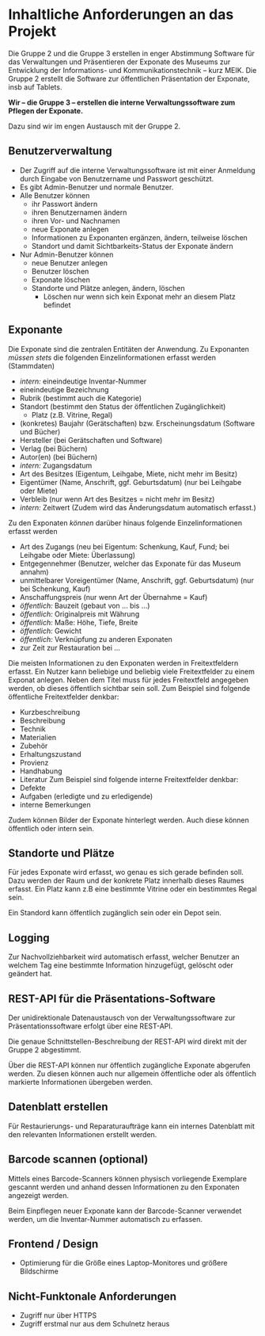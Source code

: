 # Inhaltliche Anforderungen an das Projekt

Die Gruppe 2 und die Gruppe 3 erstellen in enger Abstimmung Software für das Verwaltungen und Präsentieren der Exponate des Museums zur Entwicklung der Informations- und Kommunikationstechnik – kurz MEIK.
Die Gruppe 2 erstellt die Software zur öffentlichen Präsentation der Exponate, insb auf Tablets.

**Wir – die Gruppe 3 – erstellen die interne Verwaltungssoftware zum Pflegen der Exponate.**

Dazu sind wir im engen Austausch mit der Gruppe 2.

## Benutzerverwaltung

- Der Zugriff auf die interne Verwaltungssoftware ist mit einer Anmeldung durch Eingabe von Benutzername und Passwort geschützt.
- Es gibt Admin-Benutzer und normale Benutzer.
- Alle Benutzer können
  - ihr Passwort ändern
  - ihren Benutzernamen ändern
  - ihren Vor- und Nachnamen
  - neue Exponate anlegen
  - Informationen zu Exponanten ergänzen, ändern, teilweise löschen
  - Standort und damit Sichtbarkeits-Status der Exponate ändern
- Nur Admin-Benutzer können
  - neue Benutzer anlegen
  - Benutzer löschen
  - Exponate löschen
  - Standorte und Plätze anlegen, ändern, löschen
    - Löschen nur wenn sich kein Exponat mehr an diesem Platz befindet

## Exponante

Die Exponate sind die zentralen Entitäten der Anwendung.
Zu Exponanten _müssen stets_ die folgenden Einzelinformationen erfasst werden (Stammdaten)
- _intern:_ eineindeutige Inventar-Nummer
- eineindeutige Bezeichnung
- Rubrik (bestimmt auch die Kategorie)
- Standort (bestimmt den Status der öffentlichen Zugänglichkeit)
  - Platz (z.B. Vitrine, Regal)
- (konkretes) Baujahr (Gerätschaften) bzw. Erscheinungsdatum (Software und Bücher)
- Hersteller (bei Gerätschaften und Software)
- Verlag (bei Büchern)
- Autor(en) (bei Büchern)
- _intern:_ Zugangsdatum
- Art des Besitzes (Eigentum, Leihgabe, Miete, nicht mehr im Besitz)
- Eigentümer (Name, Anschrift, ggf. Geburtsdatum) (nur bei Leihgabe oder Miete)
- Verbleib (nur wenn Art des Besitzes = nicht mehr im Besitz)
- _intern:_ Zeitwert (Zudem wird das Änderungsdatum automatisch erfasst.)

Zu den Exponaten _können_ darüber hinaus folgende Einzelinformationen erfasst werden
- Art des Zugangs (neu bei Eigentum: Schenkung, Kauf, Fund; bei Leihgabe oder Miete: Überlassung)
- Entgegennehmer (Benutzer, welcher das Exponate für das Museum annahm)
- unmittelbarer Voreigentümer (Name, Anschrift, ggf. Geburtsdatum) (nur bei Schenkung, Kauf)
- Anschaffungspreis (nur wenn Art der Übernahme = Kauf)
- _öffentlich:_ Bauzeit (gebaut von ... bis ...)
- _öffentlich:_ Originalpreis mit Währung
- _öffentlich:_ Maße: Höhe, Tiefe, Breite
- _öffentlich:_ Gewicht
- _öffentlich:_ Verknüpfung zu anderen Exponaten
- zur Zeit zur Restauration bei ...

Die meisten Informationen zu den Exponaten werden in Freitextfeldern erfasst. Ein Nutzer kann beliebige und beliebig viele Freitextfelder zu einem Exponat anlegen. Neben dem Titel muss für jedes Freitextfeld angegeben werden, ob dieses öffentlich sichtbar sein soll.
Zum Beispiel sind folgende öffentliche Freitextfelder denkbar:
- Kurzbeschreibung
- Beschreibung
- Technik
- Materialien
- Zubehör
- Erhaltungszustand
- Provienz
- Handhabung
- Literatur
Zum Beispiel sind folgende interne Freitextfelder denkbar:
- Defekte
- Aufgaben (erledigte und zu erledigende)
- interne Bemerkungen

Zudem können Bilder der Exponate hinterlegt werden. Auch diese können öffentlich oder intern sein.

## Standorte und Plätze

Für jedes Exponate wird erfasst, wo genau es sich gerade befinden soll.
Dazu werden der Raum und der konkrete Platz innerhalb dieses Raumes erfasst.
Ein Platz kann z.B eine bestimmte Vitrine oder ein bestimmtes Regal sein.

Ein Standord kann öffentlich zugänglich sein oder ein Depot sein.

## Logging

Zur Nachvollziehbarkeit wird automatisch erfasst, welcher Benutzer an welchem Tag eine bestimmte Information hinzugefügt, gelöscht oder geändert hat.

## REST-API für die Präsentations-Software

Der unidirektionale Datenaustausch von der Verwaltungssoftware zur Präsentationssoftware erfolgt über eine REST-API.

Die genaue Schnittstellen-Beschreibung der REST-API wird direkt mit der Gruppe 2 abgestimmt.

Über die REST-API können nur öffentlich zugängliche Exponate abgerufen werden.
Zu diesen können auch nur allgemein öffentliche oder als öffentlich markierte Informationen übergeben werden.

## Datenblatt erstellen

Für Restaurierungs- und Reparaturaufträge kann ein internes Datenblatt mit den relevanten Informationen erstellt werden.

## Barcode scannen (optional)

Mittels eines Barcode-Scanners können physisch vorliegende Exemplare gescannt werden und anhand dessen Informationen zu den Exponaten angezeigt werden.

Beim Einpflegen neuer Exponate kann der Barcode-Scanner verwendet werden, um die Inventar-Nummer automatisch zu erfassen.

## Frontend / Design

- Optimierung für die Größe eines Laptop-Monitores und größere Bildschirme

## Nicht-Funktonale Anforderungen

- Zugriff nur über HTTPS
- Zugriff erstmal nur aus dem Schulnetz heraus
